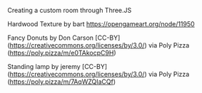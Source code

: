 Creating a custom room through Three.JS

Hardwood Texture by bart https://opengameart.org/node/11950

Fancy Donuts by Don Carson [CC-BY] (https://creativecommons.org/licenses/by/3.0/) via Poly Pizza (https://poly.pizza/m/e0TAkocpC9H)

Standing lamp by jeremy [CC-BY] (https://creativecommons.org/licenses/by/3.0/) via Poly Pizza (https://poly.pizza/m/7AqWZQIaCQf)
